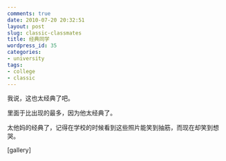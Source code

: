 ```yaml
---
comments: true
date: 2010-07-20 20:32:51
layout: post
slug: classic-classmates
title: 经典同学
wordpress_id: 35
categories:
- university
tags:
- college
- classic
---
```


我说，这也太经典了吧。

里面于比出现的最多，因为他太经典了。

太他妈的经典了，记得在学校的时候看到这些照片能笑到抽筋，而现在却笑到想哭。



[gallery] 

